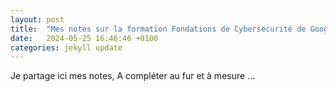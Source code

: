 ```yaml
---
layout: post
title:  "Mes notes sur la formation Fondations de Cybersecurité de Google !"
date:   2024-05-25 16:46:46 +0100
categories: jekyll update
---
```

Je partage ici mes notes,
A compléter au fur et à mesure ...

